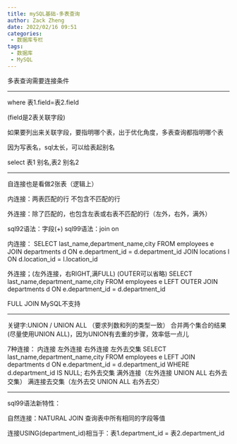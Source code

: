 ```yaml
---
title: mySQL基础-多表查询
author: Zack Zheng
date: 2022/02/16 09:51
categories:
 - 数据库专栏
tags:
 - 数据库
 - MySQL
---
```



多表查询需要连接条件

--------

where 表1.field=表2.field

(field是2表关联字段)

如果要列出来关联字段，要指明哪个表，出于优化角度，多表查询都指明哪个表

因为写表名，sql太长，可以给表起别名

select 表1 别名,表2 别名2

----------


自连接也是看做2张表（逻辑上）

内连接：两表匹配的行 不包含不匹配的行

外连接：除了匹配的，也包含左表或右表不匹配的行（左外，右外，满外）

sql92语法：字段(+)
sql99语法：join on

内连接：
SELECT last_name,department_name,city
FROM employees e JOIN departments d
ON e.department_id = d.department_id
JOIN locations l
ON d.location_id = l.location_id


外连接；(左外连接，右RIGHT,满FULL) (OUTER可以省略)
SELECT last_name,department_name,city
FROM employees e LEFT OUTER JOIN departments d
ON e.department_id = d.department_id

FULL JOIN MySQL不支持

-------

关键字:UNION / UNION ALL
（要求列数和列的类型一致）
合并两个集合的结果(尽量使用UNION ALL)，因为UNION有去重的步骤，效率低一点儿

7种连接：
内连接
左外连接
右外连接
左外去交集
SELECT last_name,department_name,city
FROM employees e LEFT JOIN departments d
ON e.department_id = d.department_id
WHERE d.department_id IS NULL;
右外去交集
满外连接（左外连接 UNION ALL 右外去交集）
满连接去交集（左外去交 UNION ALL 右外去交）

-----------



sql99语法新特性：

自然连接：NATURAL JOIN
查询表中所有相同的字段等值

连接USING(department_id)相当于：表1.department_id = 表2.department_id


